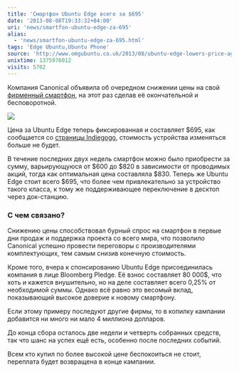 ```yaml
---
title: 'Смартфон Ubuntu Edge всего за $695'
date: '2013-08-08T19:33:32+04:00'
uri: 'news/smartfon-ubuntu-edge-za-695'
alias: 
  - 'news/smartfon-ubuntu-edge-za-695.html'
tags: 'Edge Ubuntu,Ubuntu Phone'
source: 'http://www.omgubuntu.co.uk/2013/08/ubuntu-edge-lowers-price-again-now-fixed-at-695'
unixtime: 1375976012
visits: 5702
---
```

Компания Canonical объявила об очередном снижении цены на свой [фирменный смартфон](news/edge-ubuntu), на этот раз сделав её окончательной и бесповоротной.

[![](img/2013/08/08/19-00/9356463543.jpg)](img/2013/08/08/19-00/9356463543.jpg)

Цена за Ubuntu Edge теперь фиксированная и составляет $695, как сообщается со [страницы Indiegogo](http://www.indiegogo.com/projects/ubuntu-edge), стоимость устройства изменяться больше не будет.

В течение последних двух недель смартфон можно было приобрести за сумму, варьирующуюся от $600 до $820 в зависимости от проводимых акций, тогда как оптимальная цена составляла $830. Теперь же Ubuntu Edge стоит всего $695, что более чем привлекательно за устройство такого класса, к тому же поддерживающее переключение в десктоп через док-станцию.

### С чем связано?

Снижению цены способствовал бурный спрос на смартфон в первые дни продаж и поддержка проекта со всего мира, что позволило Canonical успешно провести переговоры с производителями комплектующих, тем самым снизив конечную стоимость.

Кроме того, вчера к спонсированию Ubuntu Edge присоединилась компания в лице Bloomberg Pledge. Её взнос составляет 80 000$, что хоть и кажется внушительно, но на деле составляет всего 0,25% от необходимой суммы. Однако всё равно это весомый вклад, показывающий высокое доверие к новому смартфону.

Если этому примеру последуют другие фирмы, то в копилку кампании добавится ни много ни мало 4 миллиона долларов.

До конца сбора осталось две недели и четверть собранных средств, так что шанс на успех ещё есть, особенно после последних событий.

Всем кто купил по более высокой цене беспокоиться не стоит, переплата будет возвращена в конце кампании.
